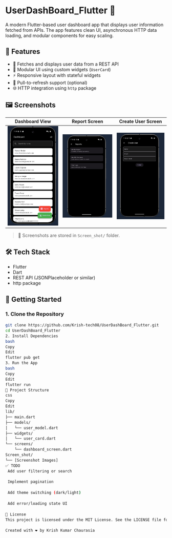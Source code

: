 # UserDashBoard_Flutter 🚀

A modern Flutter-based user dashboard app that displays user information fetched from APIs. The app features clean UI, asynchronous HTTP data loading, and modular components for easy scaling.

## 📱 Features

- 📡 Fetches and displays user data from a REST API
- 🧱 Modular UI using custom widgets (`UserCard`)
- ⚡ Responsive layout with stateful widgets
- 🔁 Pull-to-refresh support (optional)
- 🌐 HTTP integration using `http` package

## 🖼️ Screenshots

| Dashboard View | Report Screen | Create User Screen |
|----------------|------------|-----------|
| ![Dashboard](Screen_shot/Screenshot%202025-07-21%20230622.png) | ![Cards](Screen_shot/Screenshot%202025-07-21%20230640.png) | ![Load](Screen_shot/Screenshot%202025-07-21%20230703.png) |

> 📁 Screenshots are stored in `Screen_shot/` folder.

## 🛠 Tech Stack

- Flutter
- Dart
- REST API (JSONPlaceholder or similar)
- http package

## 🚀 Getting Started

### 1. Clone the Repository

```bash
git clone https://github.com/Krish-tech08/UserDashBoard_Flutter.git
cd UserDashBoard_Flutter
2. Install Dependencies
bash
Copy
Edit
flutter pub get
3. Run the App
bash
Copy
Edit
flutter run
📁 Project Structure
css
Copy
Edit
lib/
├── main.dart
├── models/
│   └── user_model.dart
├── widgets/
│   └── user_card.dart
└── screens/
    └── dashboard_screen.dart
Screen_shot/
└── [Screenshot Images]
✅ TODO
 Add user filtering or search

 Implement pagination

 Add theme switching (dark/light)

 Add error/loading state UI

📄 License
This project is licensed under the MIT License. See the LICENSE file for details.

Created with ❤️ by Krish Kumar Chaurasia
